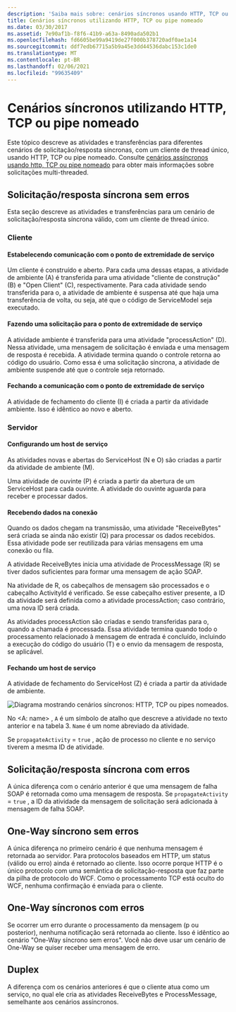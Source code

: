 ```yaml
---
description: 'Saiba mais sobre: cenários síncronos usando HTTP, TCP ou Named-Pipe'
title: Cenários síncronos utilizando HTTP, TCP ou pipe nomeado
ms.date: 03/30/2017
ms.assetid: 7e90af1b-f8f6-41b9-a63a-8490ada502b1
ms.openlocfilehash: fd6605be99a9419de27f000b378720adf0ae1a14
ms.sourcegitcommit: ddf7edb67715a5b9a45e3dd44536dabc153c1de0
ms.translationtype: MT
ms.contentlocale: pt-BR
ms.lasthandoff: 02/06/2021
ms.locfileid: "99635409"
---
```

# <a name="synchronous-scenarios-using-http-tcp-or-named-pipe"></a>Cenários síncronos utilizando HTTP, TCP ou pipe nomeado

Este tópico descreve as atividades e transferências para diferentes cenários de solicitação/resposta síncronas, com um cliente de thread único, usando HTTP, TCP ou pipe nomeado. Consulte [cenários assíncronos usando http, TCP ou pipe nomeado](asynchronous-scenarios-using-http-tcp-or-named-pipe.md) para obter mais informações sobre solicitações multi-threaded.  
  
## <a name="synchronous-requestreply-without-errors"></a>Solicitação/resposta síncrona sem erros  

 Esta seção descreve as atividades e transferências para um cenário de solicitação/resposta síncrona válido, com um cliente de thread único.  
  
### <a name="client"></a>Cliente  
  
#### <a name="establishing-communication-with-service-endpoint"></a>Estabelecendo comunicação com o ponto de extremidade de serviço  

 Um cliente é construído e aberto. Para cada uma dessas etapas, a atividade de ambiente (A) é transferida para uma atividade "cliente de construção" (B) e "Open Client" (C), respectivamente. Para cada atividade sendo transferida para o, a atividade de ambiente é suspensa até que haja uma transferência de volta, ou seja, até que o código de ServiceModel seja executado.  
  
#### <a name="making-a-request-to-service-endpoint"></a>Fazendo uma solicitação para o ponto de extremidade de serviço  

 A atividade ambiente é transferida para uma atividade "processAction" (D). Nessa atividade, uma mensagem de solicitação é enviada e uma mensagem de resposta é recebida. A atividade termina quando o controle retorna ao código do usuário. Como essa é uma solicitação síncrona, a atividade de ambiente suspende até que o controle seja retornado.  
  
#### <a name="closing-communication-with-service-endpoint"></a>Fechando a comunicação com o ponto de extremidade de serviço  

 A atividade de fechamento do cliente (I) é criada a partir da atividade ambiente. Isso é idêntico ao novo e aberto.  
  
### <a name="server"></a>Servidor  
  
#### <a name="setting-up-a-service-host"></a>Configurando um host de serviço  

 As atividades novas e abertas do ServiceHost (N e O) são criadas a partir da atividade de ambiente (M).  
  
 Uma atividade de ouvinte (P) é criada a partir da abertura de um ServiceHost para cada ouvinte. A atividade do ouvinte aguarda para receber e processar dados.  
  
#### <a name="receiving-data-on-the-wire"></a>Recebendo dados na conexão  

 Quando os dados chegam na transmissão, uma atividade "ReceiveBytes" será criada se ainda não existir (Q) para processar os dados recebidos. Essa atividade pode ser reutilizada para várias mensagens em uma conexão ou fila.  
  
 A atividade ReceiveBytes inicia uma atividade de ProcessMessage (R) se tiver dados suficientes para formar uma mensagem de ação SOAP.  
  
 Na atividade de R, os cabeçalhos de mensagem são processados e o cabeçalho ActivityId é verificado. Se esse cabeçalho estiver presente, a ID da atividade será definida como a atividade processAction; caso contrário, uma nova ID será criada.  
  
 As atividades processAction são criadas e sendo transferidas para o, quando a chamada é processada. Essa atividade termina quando todo o processamento relacionado à mensagem de entrada é concluído, incluindo a execução do código do usuário (T) e o envio da mensagem de resposta, se aplicável.  
  
#### <a name="closing-a-service-host"></a>Fechando um host de serviço  

 A atividade de fechamento do ServiceHost (Z) é criada a partir da atividade de ambiente.  
  
 ![Diagrama mostrando cenários síncronos: HTTP, TCP ou pipes nomeados.](./media/synchronous-scenarios-using-http-tcp-or-named-pipe/synchronous-scenario-http-tcp-named-pipes.gif)  
  
 No \<A: name> , `A` é um símbolo de atalho que descreve a atividade no texto anterior e na tabela 3. `Name` é um nome abreviado da atividade.  
  
 Se `propagateActivity` = `true` , ação de processo no cliente e no serviço tiverem a mesma ID de atividade.  
  
## <a name="synchronous-requestreply-with-errors"></a>Solicitação/resposta síncrona com erros  

 A única diferença com o cenário anterior é que uma mensagem de falha SOAP é retornada como uma mensagem de resposta. Se `propagateActivity` = `true` , a ID da atividade da mensagem de solicitação será adicionada à mensagem de falha SOAP.  
  
## <a name="synchronous-one-way-without-errors"></a>One-Way síncrono sem erros  

 A única diferença no primeiro cenário é que nenhuma mensagem é retornada ao servidor. Para protocolos baseados em HTTP, um status (válido ou erro) ainda é retornado ao cliente. Isso ocorre porque HTTP é o único protocolo com uma semântica de solicitação-resposta que faz parte da pilha de protocolo do WCF. Como o processamento TCP está oculto do WCF, nenhuma confirmação é enviada para o cliente.  
  
## <a name="synchronous-one-way-with-errors"></a>One-Way síncronos com erros  

 Se ocorrer um erro durante o processamento da mensagem (p ou posterior), nenhuma notificação será retornada ao cliente. Isso é idêntico ao cenário "One-Way síncrono sem erros". Você não deve usar um cenário de One-Way se quiser receber uma mensagem de erro.  
  
## <a name="duplex"></a>Duplex  

 A diferença com os cenários anteriores é que o cliente atua como um serviço, no qual ele cria as atividades ReceiveBytes e ProcessMessage, semelhante aos cenários assíncronos.
